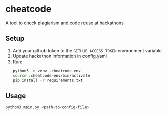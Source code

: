 # cheatcode
A tool to check plagiarism and code reuse at hackathons

## Setup 
1. Add your github token to the `GITHUB_ACCESS_TOKEN` environment variable
2. Update hackathon information in config.yaml
3. Run:
    ```bash
    python3 -m venv .cheatcode-env
    source .cheatcode-env/bin/activate
    pip install -r requirements.txt
    ```

## Usage
```bash
python3 main.py <path-to-config-file>
```